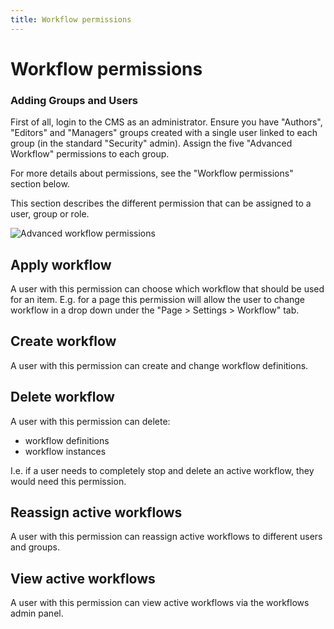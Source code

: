 ```yaml
---
title: Workflow permissions
---
```


# Workflow permissions

### Adding Groups and Users

First of all, login to the CMS as an administrator. Ensure you have "Authors", "Editors" and "Managers" groups created with a single user linked to each group (in the standard "Security" admin). Assign the five "Advanced Workflow" permissions to each group.

For more details about permissions, see the "Workflow permissions" section below.


This section describes the different permission that can be assigned to a user, group or role.

![Advanced workflow permissions](_images/permissions.png)

## Apply workflow

A user with this permission can choose which workflow that should be used for an item. E.g. for a page this permission
will allow the user to change workflow in a drop down under the "Page > Settings > Workflow" tab.

## Create workflow

A user with this permission can create and change workflow definitions.

## Delete workflow

A user with this permission can delete:

 * workflow definitions
 * workflow instances

I.e. if a user needs to completely stop and delete an active workflow, they would need this permission.

## Reassign active workflows

A user with this permission can reassign active workflows to different users and groups.

## View active workflows

A user with this permission can view active workflows via the workflows admin panel.